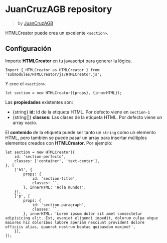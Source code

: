 
# JuanCruzAGB repository
> by [JuanCruzAGB](https://github.com/JuanCruzAGB)

HTMLCreator puede crea un excelente `<section>`.

## Configuración
Importe **HTMLCreator** en tu javascript para generar la lógica.
```
Import { HTMLCreator as HTMLCreator } from 'submodules/HTMLCreator/js/HTMLCreator.js';
```
Y cree el `<section>`.
```
let section = new HTMLCreator({props}, {innerHTML});
```
Las **propiedades** existentes son:
- {string} **id:** Id de la etiqueta HTML. Por defecto viene en `section-1`
- {string[]} **classes:** Las clases de la etiqueta HTML. Por defecto viene un array vacío.

El **contenido** de la etiqueta puede ser tanto un `string` como un elemento HTML, pero también se puede pasar un array para insertar múltiples elementos creados con **HTMLCreator**. Por ejemplo:
```
let section = new HTMLCreator({
	id: 'section-perfecto',
	classes: ['container', 'text-center'],
}, [
	['h1', {
		props: {
			id: 'section-title',
			classes: ``,
		}, innerHTML: 'Hola mundo!',
	}],
	['p', {
		props: {
			id: 'section-paragraph',
			classes: ``,
		}, innerHTML: 'Lorem ipsum dolor sit amet consectetur adipisicing elit. Est, eveniet eligendi impedit, dolorum culpa atque maiores hic doloribus labore aperiam nesciunt provident dolore officiis alias, quaerat nostrum beatae quibusdam maxime!',
	}],
]);
```